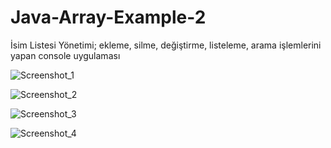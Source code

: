 # Java-Array-Example-2
 İsim Listesi Yönetimi; ekleme, silme, değiştirme, listeleme, arama işlemlerini yapan console uygulaması
 
![Screenshot_1](https://user-images.githubusercontent.com/49806516/71641454-5083ca00-2cad-11ea-89ad-ade67e321305.png)

![Screenshot_2](https://user-images.githubusercontent.com/49806516/71641455-5083ca00-2cad-11ea-9d35-7a47576d5364.png)

![Screenshot_3](https://user-images.githubusercontent.com/49806516/71641457-511c6080-2cad-11ea-97bf-cab6eb09649d.png)

![Screenshot_4](https://user-images.githubusercontent.com/49806516/71641458-511c6080-2cad-11ea-8cb1-994aa38c60e2.png)
 
